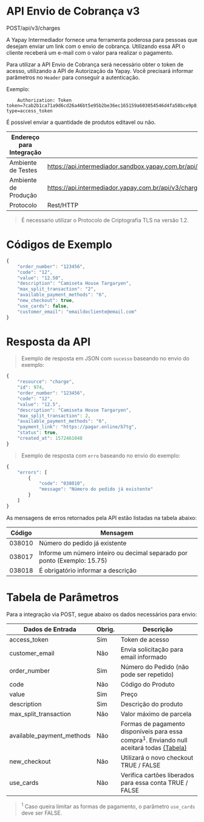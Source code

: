 # API Envio de Cobrança v3

<span class="post">POST</span><span class="beforePost">/api/v3/charges</span>

A Yapay Intermediador fornece uma ferramenta poderosa para pessoas que desejam enviar um link com o envio de cobrança. Utilizando essa API o cliente receberá um e-mail com o valor para realizar o pagamento. 

Para utilizar a API Envio de Cobrança será necessário obter o token de acesso, utilizando a API de Autorização da Yapay. Você precisará informar parâmetros no `Header` para conseguir a autenticação.

Exemplo:

```
    Authorization: Token token=7cab2b1ca71a9d6cd26a46bt5e95b2be36ec165159a603054546d4fa58bce9p8, type=access_token
```



É possível enviar a quantidade de produtos editavel ou não.


| Endereço para Integração |                                                                               |
|--------------------------|-------------------------------------------------------------------------------|
| Ambiente de Testes       | https://api.intermediador.sandbox.yapay.com.br/api/v3/charges |
| Ambiente de Produção     | https://api.intermediador.yapay.com.br/api/v3/charges         |
| Protocolo                | Rest/HTTP                                                                     |

> É necessario utilizar o Protocolo de Criptografia TLS na versão 1.2. 

# Códigos de Exemplo


```javascript
{
	"order_number": "123456",
	"code": "12",
	"value": "12.50",
	"description": "Camiseta House Targaryen",
	"max_split_transaction": "2",
	"available_payment_methods": "6",
	"new_checkout": true,
	"use_cards": false,
	"customer_email": "emaildocliente@email.com"	
}
```


# Resposta da API

> Exemplo de resposta em JSON com `sucesso` baseando no envio do exemplo:

```javascript
{
    "resource": "charge",
    "id": 974,
    "order_number": "123456",
    "code": "12",
    "value": "12.5",
    "description": "Camiseta House Targaryen",
    "max_split_transaction": 2,
    "available_payment_methods": "6",
    "payment_link": "https://pagar.online/b7tg",
    "status": true,
    "created_at": 1572461048
}
```


> Exemplo de resposta com `erro` baseando no envio do exemplo:


```javascript
{
    "errors": [
        {
            "code": "038010",
            "message": "Número do pedido já existente"
        }
    ]
}
```



As mensagens de erros retornados pela API estão listadas na tabela abaixo:

| Código    |  Mensagem                                   |
|-----------|---------------------------------------------|
| 038010	  | Número do pedido já existente               |
| 038017    | Informe um número inteiro ou decimal separado por ponto (Exemplo: 15.75) |
| 038018    | É obrigatório informar a descrição          |



# Tabela de Parâmetros

Para a integração via <span class="post">POST</span>, segue abaixo os dados necessários para envio:

| Dados de Entrada                    |	Obrig.  |	Descrição                                            |
|-------------------------------------|---------|--------------------------------------------------------|
| access_token                        |	Sim     | Token de acesso                                        |
| customer_email                      | Não     | Envia solicitação para email informado                 |
| order_number                        | Sim     | Número do Pedido (não pode ser repetido)               |
| code                                | Não     | Código do Produto                                     |
| value                               | Sim     | Preço                                                  |
| description                         | Sim     | Descrição do produto                                   |
| max_split_transaction               | Não     | Valor máximo de parcela                                |
| available_payment_methods           | Não     | Formas de pagamento disponíveis para essa compra<sup>1</sup>. Enviando null aceitará todas [(Tabela)](https://intermediador.dev.yapay.com.br/#/tabelas?id=tabela-3-formas-de-pagamento) 
| new_checkout                        | Não     | Utilizará o novo checkout TRUE / FALSE |
| use_cards                           | Não     | Verifica cartões liberados para essa conta TRUE / FALSE |


> <sup>1</sup> Caso queira limitar as formas de pagamento, o parâmetro `use_cards` deve ser FALSE. 
